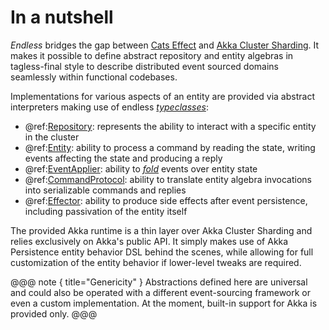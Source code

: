 # In a nutshell

*Endless* bridges the gap between [Cats Effect](https://typelevel.org/cats-effect/) and [Akka Cluster Sharding](https://doc.akka.io/docs/akka/current/typed/cluster-sharding.html). It makes it possible to define abstract repository and entity algebras in tagless-final style to describe distributed event sourced domains seamlessly within functional codebases. 

Implementations for various aspects of an entity are provided via abstract interpreters making use of endless [*typeclasses*](https://en.wikipedia.org/wiki/Type_class):

 - @ref:[Repository](repository.md): represents the ability to interact with a specific entity in the cluster
 - @ref:[Entity](entity.md): ability to process a command by reading the state, writing events affecting the state and producing a reply
 - @ref:[EventApplier](applier.md): ability to [*fold*](https://en.wikipedia.org/wiki/Fold_\(higher-order_function\)) events over entity state
 - @ref:[CommandProtocol](protocol.md): ability to translate entity algebra invocations into serializable commands and replies
 - @ref:[Effector](effector.md): ability to produce side effects after event persistence, including passivation of the entity itself

The provided Akka runtime is a thin layer over Akka Cluster Sharding and relies exclusively on Akka's public API. It simply makes use of Akka Persistence entity behavior DSL behind the scenes, while allowing for full customization of the entity behavior if lower-level tweaks are required.  

@@@ note { title="Genericity" }
Abstractions defined here are universal and could also be operated with a different event-sourcing framework or even a custom implementation. At the moment, built-in support for Akka is provided only.
@@@
